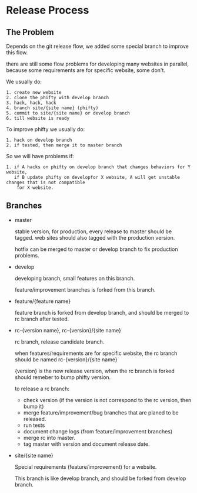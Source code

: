 Release Process
===============


The Problem
-----------

Depends on the git release flow, we added some special branch to improve 
this flow.

there are still some flow problems for developing many websites in parallel, 
because some requirements are for specific website, some don't.

We usually do:

    1. create new website
    2. clone the phifty with develop branch
    3. hack, hack, hack
    4. branch site/{site name} (phifty)
    5. commit to site/{site name} or develop branch
    6. till website is ready

To improve phifty we usually do:

    1. hack on develop branch
    2. if tested, then merge it to master branch

So we will have problems if:

    1. if A hacks on phifty on develop branch that changes behaviors for Y website,
       if B update phifty on developfor X website, A will get unstable changes that is not compatible
        for X website.

Branches
--------
* master 

    stable version, for production, every release to master should be tagged.
    web sites should also tagged with the production version.

    hotfix can be merged to master or develop branch to fix production problems.

* develop

    developing branch, small features on this branch. 

    feature/improvement branches is forked from this branch.

* feature/{feature name}

    feature branch is forked from develop branch, 
    and should be merged to rc branch after tested.

* rc-{version name}, rc-{version}/{site name}

    rc branch, release candidate branch.

    when features/requirements are for specific website, 
    the rc branch should be named rc-{version}/{site name}

    {version} is the new release version, when the rc branch is forked
    should remeber to bump phifty version.

    to release a rc branch:

    - check version (if the version is not correspond to the rc version, then bump it)
    - merge feature/improvement/bug branches that are planed to be released.
    - run tests
    - document change logs (from feature/improvement branches)
    - merge rc into master.
    - tag master with version and document release date.

* site/{site name}

    Special requirements (feature/improvement) for a website.

    This branch is like develop branch, and should be forked from develop branch.

